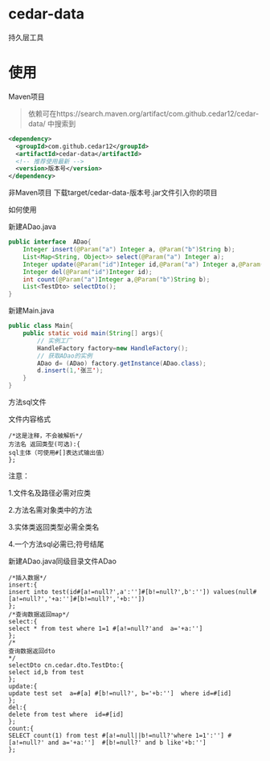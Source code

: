 # cedar-data
持久层工具

# 使用
Maven项目
> 依赖可在https://search.maven.org/artifact/com.github.cedar12/cedar-data/ 中搜索到
```xml
<dependency>
  <groupId>com.github.cedar12</groupId>
  <artifactId>cedar-data</artifactId>
  <!-- 推荐使用最新 -->
  <version>版本号</version>
</dependency>
```
非Maven项目
下载target/cedar-data-版本号.jar文件引入你的项目

如何使用

新建ADao.java
```java
public interface  ADao{
    Integer insert(@Param("a") Integer a, @Param("b")String b);
    List<Map<String, Object>> select(@Param("a") Integer a);
    Integer update(@Param("id")Integer id,@Param("a") Integer a,@Param("b") String b);
    Integer del(@Param("id")Integer id);
    int count(@Param("a")Integer a,@Param("b")String b);
    List<TestDto> selectDto();
}

```
新建Main.java
```java
public class Main{
    public static void main(String[] args){
        // 实例工厂
        HandleFactory factory=new HandleFactory();
        // 获取ADao的实例
        ADao d= (ADao) factory.getInstance(ADao.class);
        d.insert(1,'张三');
    }
}
```

方法sql文件

文件内容格式
```
/*这是注释，不会被解析*/
方法名 返回类型(可选):{
sql主体（可使用#[]表达式输出值）
};
```
注意：

1.文件名及路径必需对应类

2.方法名需对象类中的方法

3.实体类返回类型必需全类名

4.一个方法sql必需已;符号结尾



新建ADao.java同级目录文件ADao
```
/*插入数据*/
insert:{
insert into test(id#[a!=null?',a':'']#[b!=null?',b':'']) values(null#[a!=null?','+a:'']#[b!=null?','+b:''])
};
/*查询数据返回map*/
select:{
select * from test where 1=1 #[a!=null?'and  a='+a:'']
};
/*
查询数据返回dto
*/
selectDto cn.cedar.dto.TestDto:{
select id,b from test
};
update:{
update test set  a=#[a] #[b!=null?', b='+b:'']  where id=#[id]
};
del:{
delete from test where  id=#[id]
};
count:{
SELECT count(1) from test #[a!=null||b!=null?'where 1=1':''] #[a!=null?' and a='+a:'']  #[b!=null?' and b like'+b:'']
};
```